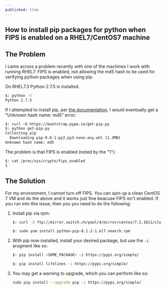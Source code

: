 ```yaml
---
published: true
---
```

## How to install pip packages for python when FIPS is enabled on a RHEL7/CentOS7 machine


## The Problem
I came across a problem recently with one of the machines I work with running RHEL7. FIPS is enabled, not allowing the md5 hash to be used for verifying python packages when using pip. 


On RHEL7.3 Python 2.7.5 is installed.
```bash
$: python -V
Python 2.7.5
```

If I attempted to install pip, per [the documentation](https://packaging.python.org/installing/#install-pip-setuptools-and-wheel), I would eventually get a "Unknown hash name: md5" error: 
```bash
$: curl –O https://bootstrap.pypa.io/get-pip.py
$: python get-pip.py
Collecting pip
  Downloading pip-9.0.1-py2.py3-none-any.whl (1.3MB)
Unknown hash name: md5
```

The problem is that FIPS is enabled (noted by the "1"): 
```bash
$: cat /proc/sys/crypto/fips_enabled
1
```

## The Solution

For my environment, I cannot turn off FIPS. You can spin up a clean CentOS 7 VM and do the above and it works just fine beacuse FIPS isn't enabled. If you run into this issue, then you you need to do the following: 
1. Install pip via rpm:

    ```bash
    $: curl -O ftp://mirror.switch.ch/pool/4/mirror/centos/7.3.1611/cloud/x86_64/openstack-newton/common/python-pip-8.1.2-1.el7.noarch.rpm 
    ```
    
    ```bash
    $: sudo yum install python-pip-8.1.2-1.el7.noarch.rpm
    ```
  
2. With pip now installed, install your desired package, but use the `-i` arugment like so:
   
    ```bash
    $: pip install <SOME_PACKAGE> -i https://pypi.org/simple/
    ```
    
    ```bash
    $: pip install lifelines -i https://pypi.org/simple/
    ```
    
3. You may get a warning to upgrade, which you can perform like so: 

    ```bash
    sudo pip install --upgrade pip -i https://pypi.org/simple/
    ```
